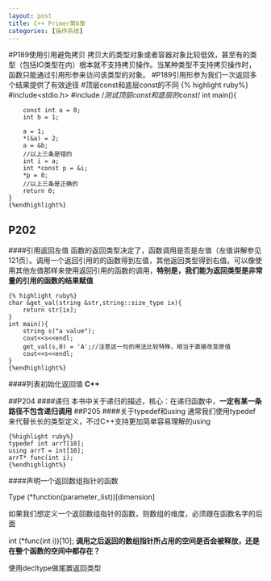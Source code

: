```yaml
---
layout: post
title: C++ Primer第6章
categories: [操作系统]
---
```


#P189使用引用避免拷贝
拷贝大的类型对象或者容器对象比较低效，甚至有的类型（包括IO类型在内）根本就不支持拷贝操作。当某种类型不支持拷贝操作时，函数只能通过引用形参来访问该类型的对象。
#P189引用形参为我们一次返回多个结果提供了有效途径
#顶层const和底层const的不同
	{% highlight ruby%}
	\#include<stdio.h>
	\#include<iostream>
	/*测试顶层const和底层的const*/
	int main(){
	
		const int a = 0;
		int b = 1;
	
		a = 1;
		*(&a) = 2;
		a = &b;
		//以上三条是错的
		int i = a;
		int *const p = &i;
		*p = 0;
		//以上三条是正确的
		return 0;
	}
	{%endhighlight%}

## P202
####引用返回左值
函数的返回类型决定了，函数调用是否是左值（左值讲解参见121页）。调用一个返回引用的的函数得到左值，其他返回类型得到右值。可以像使用其他左值那样来使用返回引用的函数的调用，**特别是，我们能为返回类型是非常量的引用的函数的结果赋值**

	{% highlight ruby%}
	char &get_val(string &str,string::size_type ix){
		return str[ix];
	}
	int main(){
		string s("a value");
		cout<<s<<endl;
		get_val(s,0) = 'A';//注意这一句的用法比较特殊，相当于直接改变原值
		cout<<s<<endl;
	}
	{%endhighlight%}
####列表初始化返回值
**C++**

##P204
####递归
本书中关于递归的描述，核心：在递归函数中，**一定有某一条路径不包含递归调用**
##P205
####关于typedef和using
通常我们使用typedef来代替长长的类型定义，不过C++支持更加简单容易理解的using

	{%highlight ruby%}
	typedef int arrT[10];
	using arrT = int[10];
	arrT* func(int i);
	{%endhighlight%}

####声明一个返回数组指针的函数

Type (*function(parameter_list))[dimension]

如果我们想定义一个返回数组指针的函数，则数组的维度，必须跟在函数名字的后面

int (*func(int i))[10];
**调用之后返回的数组指针所占用的空间是否会被释放，还是在整个函数的空间中都存在？**

使用decltype做尾置返回类型

